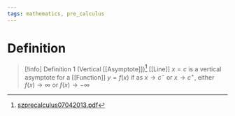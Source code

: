 ```yaml
---
tags: mathematics, pre_calculus
---
```


# Definition

> [!info] Definition 1 (Vertical [[Asymptote]])[^1]
> [[Line]] $x = c$ is a vertical asymptote for a [[Function]] $y = f(x)$ if as $x \rightarrow c^-$ or $x \rightarrow c^+$, either $f(x) \rightarrow \infty$ or $f(x) \rightarrow -\infty$

[^1]: [szprecalculus07042013.pdf](zotero://open-pdf/library/items/J3667KH4?page=316)